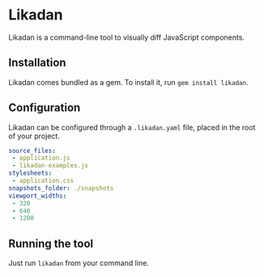 # Likadan

Likadan is a command-line tool to visually diff JavaScript components.

## Installation
Likadan comes bundled as a gem. To install it, run `gem install likadan`.

## Configuration
Likadan can be configured through a `.likadan.yaml` file, placed in the root of
your project.

```yaml
source_files:
 - application.js
 - likadan-examples.js
stylesheets:
 - application.css
snapshots_folder: ./snapshots
viewport_widths:
 - 320
 - 640
 - 1200
```

## Running the tool
Just run `likadan` from your command line.
